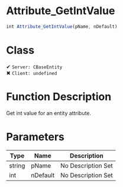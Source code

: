 # Attribute_GetIntValue
```js	
int Attribute_GetIntValue(pName, nDefault)
```
# Class
✔ `Server: CBaseEntity`  
✖ `Client: undefined`  

# Function Description
Get int value for an entity attribute.
# Parameters
Type|Name|Description
--|--|--
string|pName|No Description Set
int|nDefault|No Description Set
